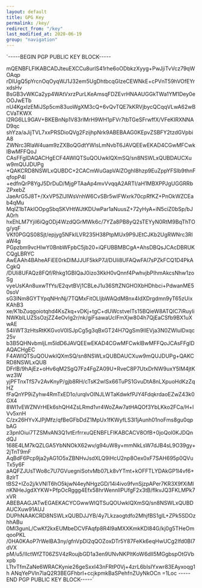```yaml
---
layout: default
title: GPG Key
permalink: /key/
redirect_from: "/key"
last_modified_at: 2020-06-19
group: "navigation"
---
```


`-----BEGIN PGP PUBLIC KEY BLOCK-----

mQENBFLFIKABCADJteuEXCCu8urlS41rhe6oODbkzXyyg+PwJjiTvVcz79qWOAqp
rDlUgQ5pYrcnOqOyqWJ1J32em5UgDhtbcqGIzeCEWNkE+cPVnT59hVOfEYrxdsHv
BsGB3vWKCa2yp4WAtVxrzPurLKeAmsqFDZEvrHNAAUGGkTWa1YM1Dey0eOOJwETb
nU4KgxIzEMiJSp5cm83uoWgXM3cQ+6vQvTQE7kKRVjbycQCqqVLwA62wBCVaTKWX
I2RG6LL9GAV+BKEBnNp1V83rlMrH9WH1pFVr7tbTGeSFrwffX/VFeKIRXNNAD9qc
shYza/aJijTVL7xxPRSDioQVg2FzijhpNrk9ABEBAAG0KEpvZSBFY2tzdGVpbiA8
ZWNrc3RlaW4uam9zZXBoQGdtYWlsLmNvbT6JAVQEEwEKAD4CGwMFCwkIBwMFFQoJ
CAsFFgIDAQACHgECF4AWIQTSuQOUwklQXmSQ/sn8NSWLxQUBDAUCXuw9mQUJDUPg
+QAKCRD8NSWLxQUBDC+2CACmWuGapVAlZOghI8hzp9EuZppYFSlb9thnFqfopP4l
+edfnQrP8YgJ5DrDuD/MjgPTAaAp4mvVvqqA2ARTI/aH1MBXPPJgUGGRRbZPxebZ
JaeArG5J8T+/XxVP5ZlJlWsVnhW6CvSBr5wIFWxrk70cpRfKZ+PnOkWZCEab4qMu
MqlZ1bTAklOOpgSbqSKVHtWJtKDUwPar1aNuusZ+72yHyA+iN5ciZ0bSp/bJA0rh
hxEhLM7Yjil6iQgODj4WzdQGrMWk6c/7YZa8PB8yQ2sTEYyN0RtM9BqThTOg/yqF
VKf0PGQS08Sjt/epjyg5NFklLVR235H38PtpMUx9P9JEtCJKb2UgRWNrc3RlaW4g
PGpzbm9vcHlwY0BnbWFpbC5jb20+iQFUBBMBCgA+AhsDBQsJCAcDBRUKCQgLBRYC
AwEAAh4BAheAFiEE0rkDlMJJUF5kkP7J/DUli8UFAQwFAl7sPZkFCQ1D4PkACgkQ
/DUli8UFAQz8FQf/Rhkg1GBIQaJ0izo3KkH0vQnnf4PwhvjbPIhmAkcsNhw1zoSg
vyeUsKAn8uxwTfYs/E2qvtBVj1CBLeJ1u36SftZNGHOXbHDhbci+PdwanME50soV
sG3lNm8GYTYpqNHnNj/7TQMxFitOLIjbWAQdM8nx4IdXDrgdmn9yT65zUixKAhB3
xe/K1bZuqgoiotqhd4KsZkq+vDKj+tgC+dUWcstveITs15BQieW8ATQIC7iRuyIi
NWKblLUZSsOzjZZ4eOvIg2r/nk/giFsawaUcIFmXjw804h7QjEaCSfb9BX1uXwAE
54liWT3zHtsRtKKGvoV0ISJpCg5g3qBxGT24H7QgSm9lIEVja3N0ZWluIDxqc25v
b3B5QHNvbmljLm5ldD6JAVQEEwEKAD4CGwMFCwkIBwMFFQoJCAsFFgIDAQACHgEC
F4AWIQTSuQOUwklQXmSQ/sn8NSWLxQUBDAUCXuw9mQUJDUPg+QAKCRD8NSWLxQUB
DFrlB/9hAjEz+oHv6qM2SgQ7Fz4FgZA09U+RveC8P7UtxDrNW9uxY5lM4jtKwz3W
yjPFTnxTfS7v2AvKnyP/gjb8RH/cTsK2wlSx66TuPS1GvuDtA8nLXpuoHdKzZqHZ
fFaQnYP9iZyhw4RmTxED1o/urqlvOINJLWTaKdwkfPJY4FdqkrdaoEZwZ43k0GX4
8WI1vEWZNVrHEk6shQH4ZsLRmd1vr4WoZAw7atHAQOf3YbLKko2FCa/H+lVv5xnH
C/zx26HYvXJPjMfz/qfBeGFbDdZ1MpUx1fKWyfLS3l1jAunh01noFms8gu0qpbAG
z3pnIOiui7TZSMvAN3Q1vtErfrrxuQENBFLFIKABCACV8OfB+0joQol0KJDQndQJ
168E4LM7kQZLGA5YbNNOkX62wv/g94uW8y+mmNkLsW7dJB4sL9O39gy+2jTnT9mF
AqBdF6Pcp9ja2yAG1O5xZBNHvJsdXLQ9iHcU2np8Oex0xF7SAH695p0QVuTx5y6F
aAQFZJUsTWo8c7U7GVuegniSotvMb07Lk8vYTmt+kOFFTLYDAkGP1I4vf6+8zlrT
tBS2+IZo2j/kVNIT6hO5kjwN4eyNHgzGD/14i4ivo9fvnSjzpAPer7KR3X9fXiMI
nKNHeJgdXYKW+PfpOcRggg4Efx58hrWennllPUfgF2x3tB/fIkvJQ3FKLMPk7xVR
ABEBAAGJATwEGAEKACYCGwwWIQTSuQOUwklQXmSQ/sn8NSWLxQUBDAUCXuw91AUJ
DUPhNAAKCRD8NSWLxQUBDJJYB/4y7Lkzaogtdfo2MhjfBS1glL+ZPk5SDOzhhABu
0Ml3gunL/CwKf2kxEUMbeDCVFAqfp8R4l9aMXXKmkKDl84G/kj0g5THeOmqooPKL
/0HA0KAoP7rWelBA3ny/gfnVpDl2qQOZoxDTr5Y87FeKk6eqHwUCg2Ifd0BI7dVX
pM/u5/IIctWfZT06ZSV4zRoujbGD1a3en9UNvNKPltKoW6dlI5MGgbspOtGVbxpb
LTtvTfmZaNe6WRACKynie26geSxxI43nFRtP0Vj+4zrL6bIsIYxwr83EAyxoqg1h
ANqYePVln7laQ2R3BEGFhbrI+ccjkpmkBaSPehfnZUyNkOCn
=1Loc
-----END PGP PUBLIC KEY BLOCK-----`
